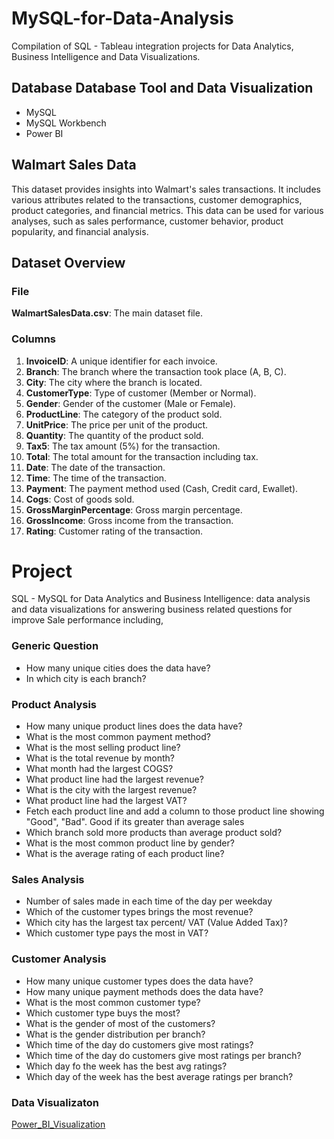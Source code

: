 # MySQL-for-Data-Analysis
Compilation of SQL - Tableau integration projects for Data Analytics, Business Intelligence and Data Visualizations.

## Database Database Tool and Data Visualization
- MySQL
- MySQL Workbench
- Power BI
    
## Walmart Sales Data

This dataset provides insights into Walmart's sales transactions. It includes various attributes related to the transactions, customer demographics, product categories, and financial metrics. This data can be used for various analyses, such as sales performance, customer behavior, product popularity, and financial analysis.

## Dataset Overview

### File

 **WalmartSalesData.csv**: The main dataset file.

### Columns

1. **InvoiceID**: A unique identifier for each invoice.
2. **Branch**: The branch where the transaction took place (A, B, C).
3. **City**: The city where the branch is located.
4. **CustomerType**: Type of customer (Member or Normal).
5. **Gender**: Gender of the customer (Male or Female).
6. **ProductLine**: The category of the product sold.
7. **UnitPrice**: The price per unit of the product.
8. **Quantity**: The quantity of the product sold.
9. **Tax5**: The tax amount (5%) for the transaction.
10. **Total**: The total amount for the transaction including tax.
11. **Date**: The date of the transaction.
12. **Time**: The time of the transaction.
13. **Payment**: The payment method used (Cash, Credit card, Ewallet).
14. **Cogs**: Cost of goods sold.
15. **GrossMarginPercentage**: Gross margin percentage.
17. **GrossIncome**: Gross income from the transaction.
18. **Rating**: Customer rating of the transaction.

# Project
SQL - MySQL for Data Analytics and Business Intelligence: data analysis and data visualizations for answering business related questions for improve Sale performance including,

### Generic Question
- How many unique cities does the data have?
- In which city is each branch?
### Product Analysis
- How many unique product lines does the data have?
- What is the most common payment method?
- What is the most selling product line?
- What is the total revenue by month?
- What month had the largest COGS?
- What product line had the largest revenue?
- What is the city with the largest revenue?
- What product line had the largest VAT?
- Fetch each product line and add a column to those product line showing "Good", "Bad". Good if its greater than average sales
- Which branch sold more products than average product sold?
- What is the most common product line by gender?
- What is the average rating of each product line?
### Sales Analysis
- Number of sales made in each time of the day per weekday
- Which of the customer types brings the most revenue?
- Which city has the largest tax percent/ VAT (Value Added Tax)?
- Which customer type pays the most in VAT?
### Customer Analysis
- How many unique customer types does the data have?
- How many unique payment methods does the data have?
- What is the most common customer type?
- Which customer type buys the most?
- What is the gender of most of the customers?
- What is the gender distribution per branch?
- Which time of the day do customers give most ratings?
- Which time of the day do customers give most ratings per branch?
- Which day fo the week has the best avg ratings?
- Which day of the week has the best average ratings per branch?

### Data Visualizaton
[Power_BI_Visualization](https://app.powerbi.com/view?r=eyJrIjoiYzYwYTNlOTktZmFkNi00ZmIwLTk4ZGEtM2Q1NWYzZmVlMWYwIiwidCI6ImZmNjM1MzY3LWJmYzUtNDQyMC1iZmU2LThhMWRkZWI0ZTVhZSJ9)

